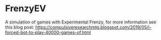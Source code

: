 # FrenzyEV
A simulation of games with Experimental Frenzy, for more information see this blog post:
https://compulsiveresearchmtg.blogspot.com/2019/05/i-forced-bot-to-play-40000-games-of.html

